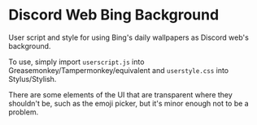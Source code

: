 # Discord Web Bing Background

User script and style for using Bing's daily wallpapers as Discord web's
background.


To use, simply import `userscript.js` into Greasemonkey/Tampermonkey/equivalent
and `userstyle.css` into Stylus/Stylish.


There are some elements of the UI that are transparent where they shouldn't be,
such as the emoji picker, but it's minor enough not to be a problem.
